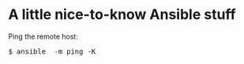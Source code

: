 # A little nice-to-know Ansible stuff

Ping the remote host:

<pre>
$ ansible <hostname> -m ping -K
</pre>

